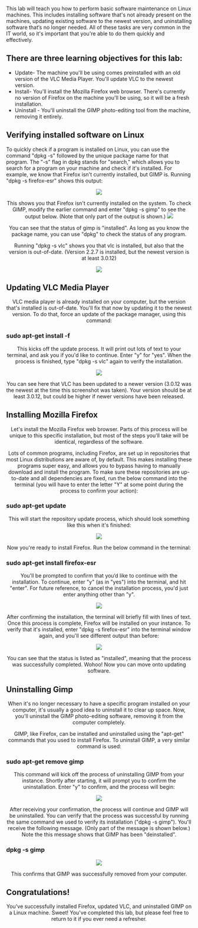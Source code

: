 This lab will teach you how to perform basic software maintenance on Linux machines. This includes installing software that's not already present on the machines, updating existing software to the newest version, and uninstalling software that‘s no longer needed. All of these tasks are very common in the IT world, so it's important that you're able to do them quickly and effectively.

<h2>There are three learning objectives for this lab:</h2>

<p align="center">

 - Update- The machine you'll be using comes preinstalled with an old version of the VLC Media Player. You'll update VLC to the newest version.
 - Install- You'll install the Mozilla Firefox web browser. There's currently no version of Firefox on the machine you'll be using, so it will be a fresh installation.
 - Uninstall - You'll uninstall the GIMP photo-editing tool from the machine, removing it entirely.

<p align="center">
<h2>Verifying installed software on Linux</h2>
To quickly check if a program is installed on Linux, you can use the command "dpkg -s" followed by the unique package name for that program. The "-s" flag in dpkg stands for "search," which allows you to search for a program on your machine and check if it's installed. For example, we know that Firefox isn't currently installed, but GIMP is. Running "dpkg -s firefox-esr" shows this output:


<p align="center">
<img src="https://i.imgur.com/2NeRzve.png"/>

<p align="center">
This shows you that Firefox isn't currently installed on the system. To check GIMP, modify the earlier command and enter "dpkg -s gimp" to see the output below. (Note that only part of the output is shown.)

<img src="https://i.imgur.com/uQxDMhN.png"/>

<p align="center">
You can see that the status of gimp is "installed". As long as you know the package name, you can use "dpkg" to check the status of any program.
<p align="center">
Running "dpkg -s vlc" shows you that vlc is installed, but also that the version is out-of-date. (Version 2.2.7 is installed, but the newest version is at least 3.0.12)
<p align="center">
<img src="https://i.imgur.com/4hgQIgj.png"/>
<p align="center">
<h2>Updating VLC Media Player</h2>

<p align="center">
VLC media player is already installed on your computer, but the version that's installed is out-of-date. You'll fix that now by updating it to the newest version. To do that, force an update of the package manager, using this command:

<p align="center">
<h3>sudo apt-get install -f</h3>
<p align="center">
This kicks off the update process. It will print out lots of text to your terminal, and ask you if you'd like to continue. Enter "y" for "yes". When the process is finished, type "dpkg -s vlc" again to verify the installation.
<p align="center">
<img src="https://i.imgur.com/veODVun.png"/>
<p align="center">
You can see here that VLC has been updated to a newer version (3.0.12 was the newest at the time this screenshot was taken). Your version should be at least 3.0.12, but could be higher if newer versions have been released.

<h2>Installing Mozilla Firefox</h2>
<p align="center">
Let's install the Mozilla Firefox web browser. Parts of this process will be unique to this specific installation, but most of the steps you'll take will be identical, regardless of the software.
<p align="center">
Lots of common programs, including Firefox, are set up in repositories that most Linux distributions are aware of, by default. This makes installing these programs super easy, and allows you to bypass having to manually download and install the program. To make sure these repositories are up-to-date and all dependencies are fixed, run the below command into the terminal (you will have to enter the letter "Y" at some point during the process to confirm your action):

<h3>sudo apt-get update</h3>
<p align="center">
This will start the repository update process, which should look something like this when it's finished:
<p align="center">
<img src="https://i.imgur.com/lLb4plo.png"/>
<p align="center">
Now you're ready to install Firefox. Run the below command in the terminal:
<p align="center">
<h3>sudo apt-get install firefox-esr</h3>
<p align="center">
You'll be prompted to confirm that you‘d like to continue with the installation. To continue, enter "y" (as in "yes") into the terminal, and hit "enter". For future reference, to cancel the installation process, you'd just enter anything other than "y".
<p align="center">
<img src="https://i.imgur.com/oRz25c1.png"/>
<p align="center">
After confirming the installation, the terminal will briefly fill with lines of text. Once this process is complete, Firefox will be installed on your instance. To verify that it's installed, enter "dpkg -s firefox-esr" into the terminal window again, and you'll see different output than before:
<p align="center">
<img src="https://i.imgur.com/2pLRS0T.png"/>
<p align="center">
You can see that the status is listed as "installed", meaning that the process was successfully completed. Wohoo! Now you can move onto updating software.

<h2>Uninstalling Gimp</h2>
<p align="center">
When it's no longer necessary to have a specific program installed on your computer, it's usually a good idea to uninstall it to clear up space. Now, you'll uninstall the GIMP photo-editing software, removing it from the computer completely.
<p align="center">
GIMP, like Firefox, can be installed and uninstalled using the "apt-get" commands that you used to install Firefox. To uninstall GIMP, a very similar command is used:
<p align="center">
<h3>sudo apt-get remove gimp</h3>
<p align="center">
This command will kick off the process of uninstalling GIMP from your instance. Shortly after starting, it will prompt you to confirm the uninstallation. Enter "y" to confirm, and the process will begin:
<p align="center">
<img src="https://i.imgur.com/w9ZwZcB.png"/>
<p align="center">
After receiving your confirmation, the process will continue and GIMP will be uninstalled. You can verify that the process was successful by running the same command we used to verify its installation ("dpkg -s gimp"). You'll receive the following message. (Only part of the message is shown below.) Note the this message shows that GIMP has been "deinstalled".
<p align="center">
<h3>dpkg -s gimp</h3>
<p align="center">
<img src="https://i.imgur.com/5w8Y7mg.png"/>
<p align="center">
This confirms that GIMP was successfully removed from your computer.
<p align="center">
<h2>Congratulations!</h2>
<p align="center">
You've successfully installed Firefox, updated VLC, and uninstalled GIMP on a Linux machine. Sweet! You've completed this lab, but please feel free to return to it if you ever need a refresher.







